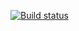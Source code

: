 [![Build status](https://ci.appveyor.com/api/projects/status/35w2ofu57trerejb/branch/main?svg=true)](https://ci.appveyor.com/project/IvenskiySergey/task-18-patterns-testmode/branch/main)